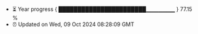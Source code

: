 - ⏳ Year progress { ███████████████████████▁▁▁▁▁▁▁ } 77.15 %
- ⏰ Updated on Wed, 09 Oct 2024 08:28:09 GMT

